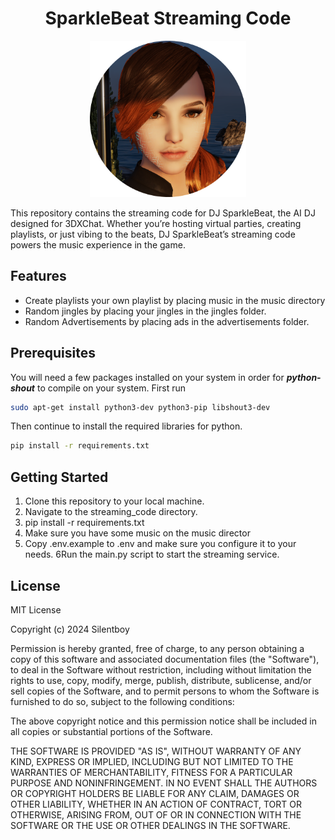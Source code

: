<h1 align="center"> SparkleBeat Streaming Code</h1>

<p align="center">
    <img src="sparklebeat.png" width="250"  height="250" alt="Alt Text" />
</p>


This repository contains the streaming code for DJ SparkleBeat, the AI DJ designed for 3DXChat. Whether you’re hosting virtual parties, creating playlists, or just vibing to the beats, DJ SparkleBeat’s streaming code powers the music experience in the game.

## Features
* Create playlists your own playlist by placing music in the music directory
* Random jingles by placing your jingles in the jingles folder.
* Random Advertisements by placing ads in the advertisements folder.

## Prerequisites 

You will need a few packages installed on your system in order for ***python-shout*** to compile on your system. First run 

```bash
sudo apt-get install python3-dev python3-pip libshout3-dev
```
Then continue to install the required libraries for python. 

```bash
pip install -r requirements.txt
```

## Getting Started


1. Clone this repository to your local machine.
2. Navigate to the streaming_code directory.
3. pip install -r requirements.txt
4. Make sure you have some music on the music director
5. Copy .env.example to .env and make sure you configure it to your needs.
6Run the main.py script to start the streaming service.

   
## License

MIT License

Copyright (c) 2024 Silentboy

Permission is hereby granted, free of charge, to any person obtaining a copy
of this software and associated documentation files (the "Software"), to deal
in the Software without restriction, including without limitation the rights
to use, copy, modify, merge, publish, distribute, sublicense, and/or sell
copies of the Software, and to permit persons to whom the Software is
furnished to do so, subject to the following conditions:

The above copyright notice and this permission notice shall be included in all
copies or substantial portions of the Software.

THE SOFTWARE IS PROVIDED "AS IS", WITHOUT WARRANTY OF ANY KIND, EXPRESS OR
IMPLIED, INCLUDING BUT NOT LIMITED TO THE WARRANTIES OF MERCHANTABILITY,
FITNESS FOR A PARTICULAR PURPOSE AND NONINFRINGEMENT. IN NO EVENT SHALL THE
AUTHORS OR COPYRIGHT HOLDERS BE LIABLE FOR ANY CLAIM, DAMAGES OR OTHER
LIABILITY, WHETHER IN AN ACTION OF CONTRACT, TORT OR OTHERWISE, ARISING FROM,
OUT OF OR IN CONNECTION WITH THE SOFTWARE OR THE USE OR OTHER DEALINGS IN THE
SOFTWARE.
